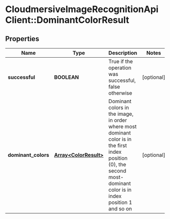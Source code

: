 # CloudmersiveImageRecognitionApiClient::DominantColorResult

## Properties
Name | Type | Description | Notes
------------ | ------------- | ------------- | -------------
**successful** | **BOOLEAN** | True if the operation was successful, false otherwise | [optional] 
**dominant_colors** | [**Array&lt;ColorResult&gt;**](ColorResult.md) | Dominant colors in the image, in order where most dominant color is in the first index position (0), the second most-dominant color is in index position 1 and so on | [optional] 


